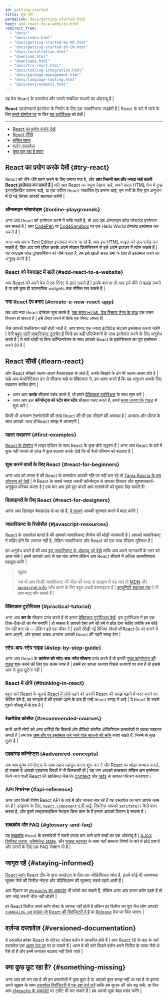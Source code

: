```yaml
---
id: getting-started
title: शुरू करें 
permalink: docs/getting-started.html
next: add-react-to-a-website.html
redirect_from:
  - "docs/"
  - "docs/index.html"
  - "docs/getting-started-ko-KR.html"
  - "docs/getting-started-zh-CN.html"
  - "docs/installation.html"
  - "download.html"
  - "downloads.html"
  - "docs/try-react.html"
  - "docs/tooling-integration.html"
  - "docs/package-management.html"
  - "docs/language-tooling.html"
  - "docs/environments.html"
---
```


यह पेज React के दस्तावेज और उससे सम्बंधित साधनो का ओवरव्यू है |

**React** उपयोगकर्ता इंटरफेस के निर्माण के लिए एक जावास्क्रिप्ट लाइब्रेरी है | React के बारे में जान्ने के लिए [हमारे होमपेज पर](/) या फिर [यह टुटोरिअल](/tutorial/tutorial.html) को देखें |

 ---
 
 - [React का प्रयोग करके देखें](#try-react)
 - [React सीखे](#learn-react)
 - [सूचित रहना](staying-informed)
 - [वर्ज़न दस्तावेज़](#versioned-documentation)
 - [कुछ छूट रहा है क्या?](#something-missing )
 
## React का प्रयोग करके देखें {#try-react}

React को धीरे-धीरे ग्रहण करने के लिए बनाया गया है, और  **आप जितनी कम और ज्यादा चाहे उतनी React इस्तेमाल कर सकते है |** यदि आप React का नमूना देखना चाहें, अपने सरल HTML पेज में कुछ इंटरएक्टिविट डालना चाहें, या एक जटिल React-संचालित ऐप बनाना चाहे, इन सभी के लिए इस अनुभाग में दी गई लिंक्स आपकी सहायता करेंगी | 

### ऑनलाइन प्लेग्राउंड्स {#online-playgrounds}

अगर आप React को इस्तेमाल करने में रूचि रखतें है, तो आप एक ऑनलाइन कोड प्लेग्राउंड इस्तेमाल कर सकते है | आप [CodePen](codepen://hello-world) या [CodeSandbox](https://codesandbox.io/s/new) पर एक Hello World टेम्पलेट इस्तेमाल कर सकते हैं |

अगर आप अपना Text Editor इस्तमाल करना चा रहे है, आप [इस HTML फाइल को डाउनलोड](https://raw.githubusercontent.com/reactjs/reactjs.org/master/static/html/single-file-example.html) कर सकतें हैं, फिर आप उसे एडिट करके अपने लोकल फिलेसिस्टम से इसे अपने ब्राउज़र में खोल सकते हैं | यह रनटाइम कोड ट्रांसफॉर्मेशन को धीमे करता है, हम इसे खाली सरल डेमो के लिए ही इस्तेमाल करने का अनुग्रह करते हैं |

### React को वेबसाइट में डालें {#add-react-to-a-website}

आप [React को अपने पेज में एक मिनट में डाल सकते हैं](/docs/add-react-to-a-website.html) | इसके बाद या तो आप इसे धीमे से बड़ाह सकते है या इसे कुछ ही डायनामिक widgets तक सीमित रख सकते हैं |

### नया React ऐप बनाए {#create-a-new-react-app}

जब आप नया React प्रोजेक्ट शुरू करते है, [एक सरल HTML पेज स्क्रिप्ट टैग्स के साथ](/docs/add-react-to-a-website.html) एक उत्तम विकल्प हो सकता है |  इसे तैयार करने में सिर्फ एक मिनट लगता है!

जैसे आपकी एप्लीकेशन बड़ी होती जाती है, आप शायद एक ज़्यादा इंटीग्रेटेड सेटअप इस्तेमाल करना चाहेंगे |  ऐसी [बहुत सारी जावास्क्रिप्ट टूलचैन हैं](/docs/create-a-new-react-app.html) जिन्हे हम बड़ी एप्लिकेशनों के साथ इस्तेमाल करने के लिए अनुरोध करते हैं | ये सारे थोड़ी या बिना कॉन्फ़िगरेशन के साथ आपको React के इकोसिस्टम का पूरा इस्तेमाल करने देते है | 

## React सीखें {#learn-react}

लोग React सीखने अलग-अलग बैकग्राउंडस से आते हैं, उनके सिखने के ढंग भी अलग-अलग होते है | चाहे आप थेओरिटिकल ढंग से सीखना चाहे या प्रैक्टिकल से, हम आशा करते हैं कि यह अनुभाग आपके लिए मददगार साबित होगा |

* अगर आप **करके** सीखना पसंद करते हैं, तो हमारे [प्रैक्टिकल टुटोरिअल](/tutorial/tutorial.html) के साथ शुरू करें | 
* अगर आप इस **कॉन्सेप्ट्स को स्टेप बाय स्टेप** सीखना पसंद करते हैं, हमारे [मुख्य धारणा कि गाइड](/docs/hello-world.html) से शुरू करें |

किसी भी अनजान टेक्नोलॉजी की तरह React की भी एक सीखने की अवस्था है | अभ्यास और धीरज के साथ आपको *जल्द ही* React समझ में आजाएगी |

### पहला उदहारण {#first-examples}

[React के होमपेज](/) में लाइव एडिटर के साथ React के कुछ छोटे उद्धरण हैं | अगर आप React के बारे में कुछ नहीं जानते तो कोड में कुछ बदलाव करके देखें कि वो कैसे परिणाम को बदलता है |

### शुरू करने वालों के लिए React {#react-for-beginners}

अगर आप को लगता है की React के दस्तावेज आपकी गति पर नहीं चल रहे तो [Tania Rascia के इस ओवरव्यू को देखें](https://www.taniarascia.com/getting-started-with-react/) | ये React के सबसे ज्यादा ज़रूरी कॉन्सेप्ट्स से आपका विस्तार और शुरुवातकर्ता-अनुकूल परिचय करता है | एक बार आप इसे पूरा करलें आप दस्तावेजों को दुबारा देख सकते हैं!

### डिज़ाइनरों के लिए React {#react-for-designers}

आगर आप डिज़ाइन बैकग्राउंड से आ रहे हैं, [ये साधन](https://reactfordesigners.com/) आपकी शुरुवात करने में मदद करेंगे |

### जावास्क्रिप्ट के रिसोर्सेज़ {#javascript-resources}

React के दस्तावेज़ मानते है की आपको जावास्क्रिप्ट लैंग्वेज की थोड़ी जानकारी है | आपको जावास्क्रिप्ट में माहिर होने कि ज़रूरत नहीं है, लेकिन जावास्क्रिप्ट और React को एक साथ सीखना मुश्किल हैं |

हम अनुरोध करते है की आप [इस जावास्क्रिप्ट के ओवरव्यू को देखे](https://developer.mozilla.org/en-US/docs/Web/JavaScript/A_re-introduction_to_JavaScript) ताकि आप अपने जानकारी के स्तर को आक सकें | इसमें आपको आधे से एक घंटा लगेगा लेकिन आप React सीखने में अधिक आत्मविश्वास महसूस करेंगे |

>सुझाव 
>
>जब भी आप किसी जावास्क्रिप्ट की चीज़ की वजह से उलझन में पड जाएं तो [MDN](https://developer.mozilla.org/en-US/docs/Web/JavaScript) और  [javascript.info](https://javascript.info/) जाँच करने के लिए बहुत अच्छी वेबसाइटस हैं | [कम्युनिटी सहायता मंच](/community/support.html) पे भी आप मदद माँग सकते हैं |

### प्रैक्टिकल टुटोरिअल {#practical-tutorial}

अगर आप **कर के** सीखना पसंद करते हैं तो हमारा [प्रैक्टिकल टुटोरिअल देखें](/tutorial/tutorial.html). इस टुटोरिअल में हम एक टिक-टैक्-टो का गेम बनाएँगे | हो सकता है आपको ऐसा लगे की हमें ये छोड़ देना चाहिए क्योकि हम कोई गेम नहीं बना रहे -- लेकिन इसे एक मौका दें | इसमें सीखी गई विधियां *किसी भी* React ऐप को बनाने में काम आएगी, और इसका अच्छा अभ्यास आपको React की गहरी समझ देगा | 

### स्टेप-बाय-स्टेप गाइड {#step-by-step-guide}

अगर आप React के **कांसेप्ट को स्टेप-बाय-स्टेप सीखना** पसंद करते हैं तो हमारी [मुख्य कॉन्सेप्ट्स की गाइड](/docs/hello-world.html) शुरू करने की लिए एक उत्तम जगह है | इसमें हर अगला अध्याय पिछले अध्यायों पर बना है तो इससे आप से कुछ छूटेगा नहीं |

### React में सोचें {#thinking-in-react}

बहुत सारे React के यूज़र्स [React में सोचे](/docs/thinking-in-react.html) पढ़ने को उनकी React की समझ बढ़ाने में मदद करने का क्रेडिट देते हैं, वह समझते हैं की इसको पढ़ने के बाद ही उन्हें React समझ में आई | ये React के सबसे पुराने वॉकथ्रू में से एक है |

### रेकमेंडेड कोर्सेज {#recommended-courses}

कभी-कभी लोगों को अन्य पार्टियों कि किताबें और वीडियो कोर्सेज़ ऑफिसियल दस्तावेज़ों से ज़्यादा मददगार लगती है | हम एक [आम तौर पर इस्तेमाल करे जाने वाले साधनो की सूचि](/community/courses.html) बनाए रखते हैं, जिनमे से कुछ मुफ्त हैं |

### एडवांस्ड कॉन्सेप्ट्स {#advanced-concepts}

जब आप [मुख्य कॉन्सेप्ट्स](#main-concepts) के साथ सहज महसूस करना शुरू कर दें और React का थोड़ा अभ्यास करलें, हो सकता है आपको एडवांस्ड विषयों में भी दिलचस्पी हों | यह भाग आपको ताकतवर लेकिन कम इस्तेमाल किये जाने वाली React की खासियत जैसे कि [context](/docs/context.html) और [refs](/docs/refs-and-the-dom.html) से आपका परिचय करवाएगा।

### API रिफरेन्स {#api-reference}

अगर आप किसी विशेष React API के बारे में और जानना चाह रहें हैं यह दस्तावेज़ का भाग आपके काम का है | उदहारण के लिए, [`React.Component` ए.पी.आई. रिफरेन्स](/docs/react-component.html) आपको `setState()` कैसे काम करता है, और दूसरे लाइफसाइकिल मेथड्स किस काम के हैं इनपर आपको विवरण दे सखता है | 

### शब्दकोष और FAQ {#glossary-and-faq}

यह [शब्दकोष](/docs/glossary.html) React के दस्तावेज़ों में सबसे ज़्यादा बार आने वाले शब्दों का एक ओवरव्यू है | [AJAX रिक्वैस्ट करना](/docs/faq-ajax.html), [कॉम्पोनेन्ट state](/docs/faq-state.html), और [फाइल स्ट्रक्चर](/docs/faq-structure.html) के साथ यहाँ सामान्य विषयों के बारे में छोटे प्रशनों और उत्तरों के लिए एक FAQ सेक्शन भी है | 

## जागृत रहें {#staying-informed}

[React ब्लॉग](/blog/) React टीम के द्वारा अपडेट्स के लिए एक ओफ़िशिअल स्रोत है, इसमें कोई भी आवशयक सूचना जैसे की रिलीज़ नोट्स और डेप्रिसिएशन की सूचनाए सबसे पहले आती हैं |

आप ट्विटर पर [@reactjs का अकाउंट](https://twitter.com/reactjs) भी फॉलो कर सकते हैं, लेकिन अगर आप हमारा ब्लॉग पढ़ते हैं तो आप कोई ज़रूरी चीज़ नहीं छोड़ेंगे | 

हर React रिलीज़ अपने ब्लॉग पोस्ट के लायक नहीं होती है लेकिन हर रिलीज़ का पूरा चेंज लोग आपको [`CHANGELOG.md` फाइल जो React की रिपॉजिटरी में है](https://github.com/facebook/react/blob/master/CHANGELOG.md) या [Release](https://github.com/facebook/react) पेज पर मिल जाएगा | 

## वर्ज़न्ड दस्तावेज़ {#versioned-documentation}

ये दस्तावेज़ हमेशा React के लेटेस्ट स्टेबल वर्ज़न पे आधारित होते हैं | आप React 16 के बाद के सारे दस्तावेज़ एक [अलग पेज पर](/versions) पर पा सकते हैं | ध्यान दें की सारे पिछले वर्ज़न अपने रिलीज़ के समय जैसे थे वैसे ही हैं और इनमें लगातार बदलाव नहीं किये जाते |

## क्या कुछ छूट रहा है? {#something-missing}  

अगर आप को लग रहा है की इन दस्तावेज़ों में कुछ छूटा है या आपको कुछ समझ नहीं आ रहा है तो कृपया अपने सुझाव के साथ [दस्तावेज़ रिपॉजिटरी में एक इशू दर्ज करें](https://github.com/reactjs/reactjs.org/issues/new) ताकि हम सुधार की ओर बढ़ सकें, या फिर आप [@reactjs के अकाउंट](https://twitter.com/reactjs) पर ट्वीट भी कर सकते हैं | हम आपसे सुन्ना बेहद पसंद करेंगे | 
